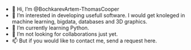 - 👋 Hi, I’m @BochkarevArtem-ThomasCooper
- 👀 I’m interested in developing usefull software. I would get knoleged in machine learning, bigdata, databases and 3D graphics. 
- 🌱 I’m currently learning Python.
- 💞️ I’m not looking for collaborations just yet.
- 📫 But if you would like to contact me, send a request here.
